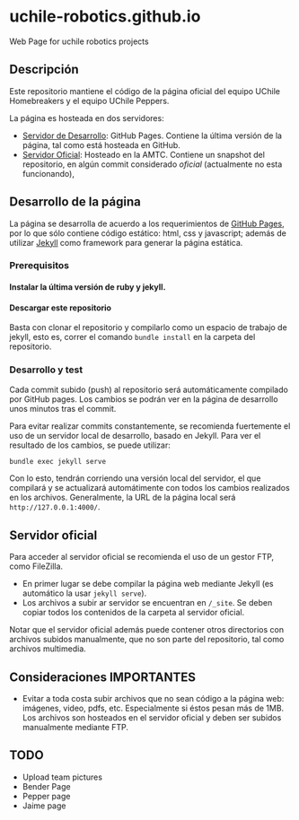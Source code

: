 # uchile-robotics.github.io
Web Page for uchile robotics projects

## Descripción

Este repositorio mantiene el código de la página oficial del equipo UChile Homebreakers y el equipo UChile Peppers.

La página es hosteada en dos servidores:

- [Servidor de Desarrollo](https://uchile-robotics.github.io/): GitHub Pages. Contiene la última versión de la página, tal como está hosteada en GitHub.
- [Servidor Oficial](http://robotica-uchile.amtc.cl/): Hosteado en la AMTC. Contiene un snapshot del repositorio, en algún commit considerado *oficial* (actualmente no esta funcionando),


## Desarrollo de la página

La página se desarrolla de acuerdo a los requerimientos de [GitHub Pages](https://pages.github.com/), por lo que sólo contiene código estático: html, css y javascript; además de utilizar [Jekyll](https://jekyllrb.com/) como framework para generar la página estática.

### Prerequisitos

#### Instalar la última versión de ruby y jekyll.

#### Descargar este repositorio

Basta con clonar el repositorio y compilarlo como un espacio de trabajo de jekyll, esto es, correr el comando `bundle install` en la carpeta del repositorio.


### Desarrollo y test

Cada commit subido (push) al repositorio será automáticamente compilado por GitHub pages. Los cambios se podrán ver en la página de desarrollo unos minutos tras el commit.

Para evitar realizar commits constantemente, se recomienda fuertemente el uso de un servidor local de desarrollo, basado en Jekyll. Para ver el resultado de los cambios, se puede utilizar:

```bash
bundle exec jekyll serve
```

Con lo esto, tendrán corriendo una versión local del servidor, el que compilará y se actualizará automátimente con todos los cambios realizados en los archivos. Generalmente, la URL de la página local será `http://127.0.0.1:4000/`.


## Servidor oficial

Para acceder al servidor oficial se recomienda el uso de un gestor FTP, como FileZilla.

- En primer lugar se debe compilar la página web mediante Jekyll (es automático la usar `jekyll serve`).
- Los archivos a subir ar servidor se encuentran en `/_site`. Se deben copiar todos los contenidos de la carpeta al servidor oficial.

Notar que el servidor oficial además puede contener otros directorios con archivos subidos manualmente, que no son parte del repositorio, tal como archivos multimedia.

## Consideraciones IMPORTANTES

- Evitar a toda costa subir archivos que no sean código a la página web: imágenes, video, pdfs, etc. Especialmente si éstos pesan más de 1MB. Los archivos son hosteados en el servidor oficial y deben ser subidos manualmente mediante FTP.

## TODO
- Upload team pictures
- Bender Page
- Pepper page
- Jaime page